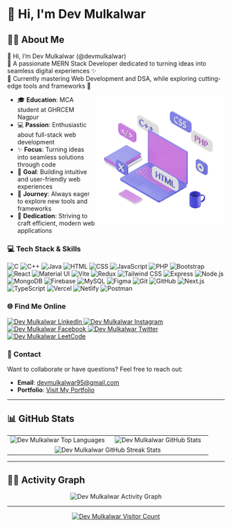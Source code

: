 # 👋 Hi, I'm Dev Mulkalwar 

##  👨‍🎓 About Me
👋 Hi, I’m Dev Mulkalwar (@devmulkalwar) <br>
👀 A passionate MERN Stack Developer dedicated to turning ideas into seamless digital experiences ✨ <br>
🌱 Currently mastering Web Development and DSA, while exploring cutting-edge tools and frameworks 🚀

<img align="right" src="./assets/devmulkalwar.gif" alt="Dev Mulkalwar Coding" width="300">

- 🎓 **Education**: MCA student at GHRCEM Nagpur  
- 💻 **Passion**: Enthusiastic about full-stack web development  
- ✨ **Focus**: Turning ideas into seamless solutions through code  
- 🎯 **Goal**: Building intuitive and user-friendly web experiences  
- 🚀 **Journey**: Always eager to explore new tools and frameworks  
- 🔧 **Dedication**: Striving to craft efficient, modern web applications  


### 💻 Tech Stack & Skills

<p>
    <img src="https://skillicons.dev/icons?i=c" alt="C" width="40" height="40" />
    <img src="https://skillicons.dev/icons?i=cpp" alt="C++" width="40" height="40" />
    <img src="https://skillicons.dev/icons?i=java" alt="Java" width="40" height="40" />
    <img src="https://skillicons.dev/icons?i=html" alt="HTML" width="40" height="40" />
    <img src="https://skillicons.dev/icons?i=css" alt="CSS" width="40" height="40" />
    <img src="https://skillicons.dev/icons?i=js" alt="JavaScript" width="40" height="40" />
    <img src="https://skillicons.dev/icons?i=php" alt="PHP" width="40" height="40" />
    <img src="https://skillicons.dev/icons?i=bootstrap" alt="Bootstrap" width="40" height="40" />
    <img src="https://skillicons.dev/icons?i=react" alt="React" width="40" height="40" />
    <img src="https://skillicons.dev/icons?i=materialui" alt="Material UI" width="40" height="40" />
    <img src="https://skillicons.dev/icons?i=vite" alt="Vite" width="40" height="40" />
    <img src="https://skillicons.dev/icons?i=redux" alt="Redux" width="40" height="40" />
    <img src="https://skillicons.dev/icons?i=tailwind" alt="Tailwind CSS" width="40" height="40" />
    <img src="https://skillicons.dev/icons?i=express" alt="Express" width="40" height="40" />
    <img src="https://skillicons.dev/icons?i=nodejs" alt="Node.js" width="40" height="40" />
    <img src="https://skillicons.dev/icons?i=mongodb" alt="MongoDB" width="40" height="40" />
    <img src="https://skillicons.dev/icons?i=firebase" alt="Firebase" width="40" height="40" />
    <img src="https://skillicons.dev/icons?i=mysql" alt="MySQL" width="40" height="40" />
    <img src="https://skillicons.dev/icons?i=figma" alt="Figma" width="40" height="40" />
    <img src="https://skillicons.dev/icons?i=git" alt="Git" width="40" height="40" />
    <img src="https://skillicons.dev/icons?i=github" alt="GitHub" width="40" height="40" />
    <img src="https://skillicons.dev/icons?i=nextjs" alt="Next.js" width="40" height="40" />
    <img src="https://skillicons.dev/icons?i=typescript" alt="TypeScript" width="40" height="40" />
    <img src="https://skillicons.dev/icons?i=vercel" alt="Vercel" width="40" height="40" />
    <img src="https://skillicons.dev/icons?i=netlify" alt="Netlify" width="40" height="40" />
    <img src="https://skillicons.dev/icons?i=postman" alt="Postman" width="40" height="40" />
</p>

### 🌐 Find Me Online 

<p align="left">
    <a href="https://www.linkedin.com/in/dev-mulkalwar" target="_blank">
        <img src="https://raw.githubusercontent.com/rahuldkjain/github-profile-readme-generator/master/src/images/icons/Social/linked-in-alt.svg" alt="Dev Mulkalwar LinkedIn" height="30" width="40" />
    </a>
    <a href="https://www.instagram.com/dev_mulkalwar" target="_blank">
        <img src="https://raw.githubusercontent.com/rahuldkjain/github-profile-readme-generator/master/src/images/icons/Social/instagram.svg" alt="Dev Mulkalwar Instagram" height="30" width="40" />
    </a>
    <a href="https://www.facebook.com/dev.mulkalwar" target="_blank">
        <img src="https://raw.githubusercontent.com/rahuldkjain/github-profile-readme-generator/master/src/images/icons/Social/facebook.svg" alt="Dev Mulkalwar Facebook" height="30" width="40" />
    </a>
    <a href="https://x.com/dev_mulkalwar" target="_blank">
        <img src="https://raw.githubusercontent.com/rahuldkjain/github-profile-readme-generator/master/src/images/icons/Social/twitter.svg" alt="Dev Mulkalwar Twitter" height="30" width="40" />
    </a>
    <a href="https://leetcode.com/u/devmulkalwar95/" target="_blank">
        <img src="https://raw.githubusercontent.com/rahuldkjain/github-profile-readme-generator/master/src/images/icons/Social/leet-code.svg" alt="Dev Mulkalwar LeetCode" height="30" width="40" />
    </a>
</p>

### 📧 Contact

Want to collaborate or have questions? Feel free to reach out:

- **Email**: [devmulkalwar95@gmail.com](mailto:devmulkalwar95@gmail.com)  
- **Portfolio**: [Visit My Portfolio](https://dev-mulkalwar-portfolio.netlify.app/)  

---

## 📊 GitHub Stats

<table align="center">
  <tr>
    <td width="50%" align="center" valign="middle">
      <img src="https://github-readme-stats.vercel.app/api/top-langs?username=devmulkalwar&show_icons=true&theme=tokyonight&hide_border=true&locale=en&layout=compact" alt="Dev Mulkalwar Top Languages" />
    </td>
    <td width="50%" align="center" valign="middle">
      <img src="https://github-readme-stats.vercel.app/api?username=devmulkalwar&show_icons=true&theme=tokyonight&hide_border=true&locale=en" alt="Dev Mulkalwar GitHub Stats" />
    </td>
  </tr>
  <tr>
    <td colspan="2" align="center" valign="middle">
      <img src="https://github-readme-streak-stats.herokuapp.com/?user=devmulkalwar&theme=tokyonight&hide_border=true" alt="Dev Mulkalwar GitHub Streak Stats" width="70%" />
    </td>
  </tr>
</table>

---

## 🐱‍💻 Activity Graph

<p align="center">
    <img src="https://github-readme-activity-graph.vercel.app/graph?username=devmulkalwar&theme=react-dark&hide_border=true&area=true&custom_title=Dev+Mulkalwar+Contribution+Graph" alt="Dev Mulkalwar Activity Graph" />
</p>

---

<p align="center">
    <a href="https://gist.github.com/devmulkalwar" target="_blank">
        <img src="https://profile-counter.glitch.me/{devmulkalwar}/count.svg" alt="Dev Mulkalwar Visitor Count" />
    </a>
</p>
